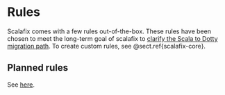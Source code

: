 # Rules

Scalafix comes with a few rules out-of-the-box.
These rules have been chosen to meet the long-term goal of scalafix to
[clarify the Scala to Dotty migration path](http://scala-lang.org/blog/2016/05/30/scala-center-advisory-board.html#the-first-meeting).
To create custom rules, see @sect.ref{scalafix-core}.




## Planned rules
See [here](https://github.com/scalacenter/scalafix/labels/rule).

